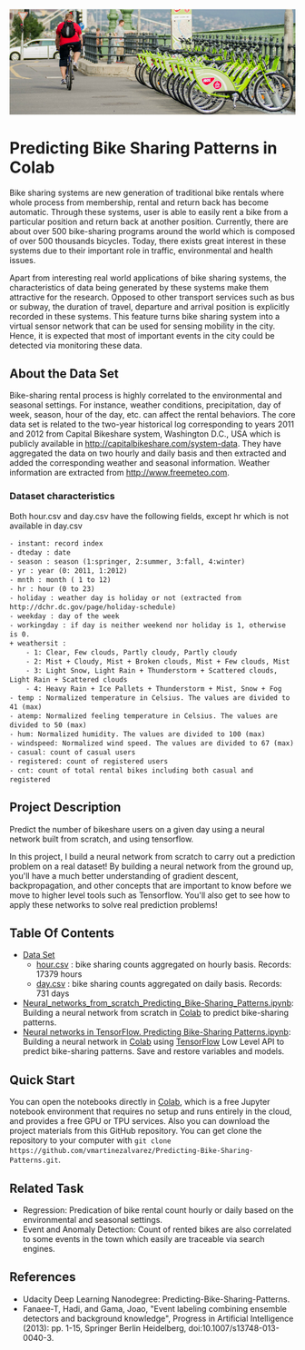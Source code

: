 ![Center Image](images/fig1.jpg)

# Predicting Bike Sharing Patterns in Colab
Bike sharing systems are new generation of traditional bike rentals where whole process from membership, rental and return 
back has become automatic. Through these systems, user is able to easily rent a bike from a particular position and return 
back at another position. Currently, there are about over 500 bike-sharing programs around the world which is composed of 
over 500 thousands bicycles. Today, there exists great interest in these systems due to their important role in traffic, 
environmental and health issues. 

Apart from interesting real world applications of bike sharing systems, the characteristics of data being generated by
these systems make them attractive for the research. Opposed to other transport services such as bus or subway, the duration
of travel, departure and arrival position is explicitly recorded in these systems. This feature turns bike sharing system into a virtual sensor network that can be used for sensing mobility in the city. Hence, it is expected that most of important
events in the city could be detected via monitoring these data.

## About the Data Set
Bike-sharing rental process is highly correlated to the environmental and seasonal settings. For instance, weather conditions, precipitation, day of week, season, hour of the day, etc. can affect the rental behaviors. The core data set is related to the two-year historical log corresponding to years 2011 and 2012 from Capital Bikeshare system, Washington D.C., USA which is publicly available in http://capitalbikeshare.com/system-data. They have aggregated the data on two hourly and daily basis and then extracted and added the corresponding weather and seasonal information. Weather information are extracted from http://www.freemeteo.com.

### Dataset characteristics
	
Both hour.csv and day.csv have the following fields, except hr which is not available in day.csv
	
	- instant: record index
	- dteday : date
	- season : season (1:springer, 2:summer, 3:fall, 4:winter)
	- yr : year (0: 2011, 1:2012)
	- mnth : month ( 1 to 12)
	- hr : hour (0 to 23)
	- holiday : weather day is holiday or not (extracted from http://dchr.dc.gov/page/holiday-schedule)
	- weekday : day of the week
	- workingday : if day is neither weekend nor holiday is 1, otherwise is 0.
	+ weathersit : 
		- 1: Clear, Few clouds, Partly cloudy, Partly cloudy
		- 2: Mist + Cloudy, Mist + Broken clouds, Mist + Few clouds, Mist
		- 3: Light Snow, Light Rain + Thunderstorm + Scattered clouds, Light Rain + Scattered clouds
		- 4: Heavy Rain + Ice Pallets + Thunderstorm + Mist, Snow + Fog
	- temp : Normalized temperature in Celsius. The values are divided to 41 (max)
	- atemp: Normalized feeling temperature in Celsius. The values are divided to 50 (max)
	- hum: Normalized humidity. The values are divided to 100 (max)
	- windspeed: Normalized wind speed. The values are divided to 67 (max)
	- casual: count of casual users
	- registered: count of registered users
	- cnt: count of total rental bikes including both casual and registered

## Project Description

Predict the number of bikeshare users on a given day using a neural network built from scratch, and using tensorflow.

In this project, I build a neural network from scratch to carry out a prediction problem on a real dataset! By building a neural network from the ground up, you'll have a much better understanding of gradient descent, backpropagation, and other concepts that are important to know before we move to higher level tools such as Tensorflow. You'll also get to see how to apply these networks to solve real prediction problems!

## Table Of Contents
* [Data Set](https://github.com/vmartinezalvarez/Predicting-Bike-Sharing-Patterns/blob/master/Bike-Sharing-Dataset)
	- [hour.csv](https://github.com/vmartinezalvarez/Predicting-Bike-Sharing-Patterns/blob/master/Bike-Sharing-Dataset/day.csv) : bike sharing counts aggregated on hourly basis. Records: 17379 hours
 	- [day.csv](https://github.com/vmartinezalvarez/Predicting-Bike-Sharing-Patterns/blob/master/Bike-Sharing-Dataset/day.csv) : bike sharing counts aggregated on daily basis. Records: 731 days
* [Neural_networks_from_scratch_Predicting_Bike-Sharing_Patterns.ipynb](https://github.com/vmartinezalvarez/Predicting-Bike-Sharing-Patterns/blob/master/Neural_networks_in_TensorFlow_Predicting_Bike_Sharing_Patterns.ipynb): Building a neural network from scratch in [Colab](https://colab.research.google.com) to predict bike-sharing patterns.
* [Neural networks in TensorFlow. Predicting Bike-Sharing Patterns.ipynb](https://github.com/vmartinezalvarez/Predicting-Bike-Sharing-Patterns/blob/master/Neural_networks_in_TensorFlow_Predicting_Bike_Sharing_Patterns.ipynb): Building a neural network in [Colab](https://colab.research.google.com) using [TensorFlow](https://www.tensorflow.org/) Low Level API to predict bike-sharing patterns. Save and restore variables and models.

## Quick Start

You can open the notebooks directly in [Colab](https://colab.research.google.com), which is a free Jupyter notebook environment that requires no setup and runs entirely in the cloud, and provides a free GPU or TPU services. Also you can download the project materials from this GitHub repository. You can get clone the repository  to your computer with ``git clone https://github.com/vmartinezalvarez/Predicting-Bike-Sharing-Patterns.git``.

## Related Task

- Regression: Predication of bike rental count hourly or daily based on the environmental and seasonal settings.
- Event and Anomaly Detection: Count of rented bikes are also correlated to some events in the town which easily are traceable via search engines.

## References
- Udacity Deep Learning Nanodegree: Predicting-Bike-Sharing-Patterns.
- Fanaee-T, Hadi, and Gama, Joao, "Event labeling combining ensemble detectors and background knowledge", Progress in Artificial Intelligence (2013): pp. 1-15, Springer Berlin Heidelberg, doi:10.1007/s13748-013-0040-3.





	




